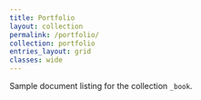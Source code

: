 ```yaml
---
title: Portfolio
layout: collection
permalink: /portfolio/
collection: portfolio
entries_layout: grid
classes: wide
---
```


Sample document listing for the collection `_book`.
